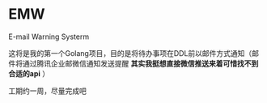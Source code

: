 # EMW
E-mail Warning Systerm

这将是我的第一个Golang项目，目的是将待办事项在DDL前以邮件方式通知（邮件将通过腾讯企业邮微信通知发送提醒 **其实我挺想直接微信推送来着可惜找不到合适的api** ）

工期约一周，尽量完成吧